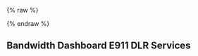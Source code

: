{% raw %}
<section class="emergencyServicesAbout">
{% endraw %}

# Bandwidth Dashboard E911 DLR Services
